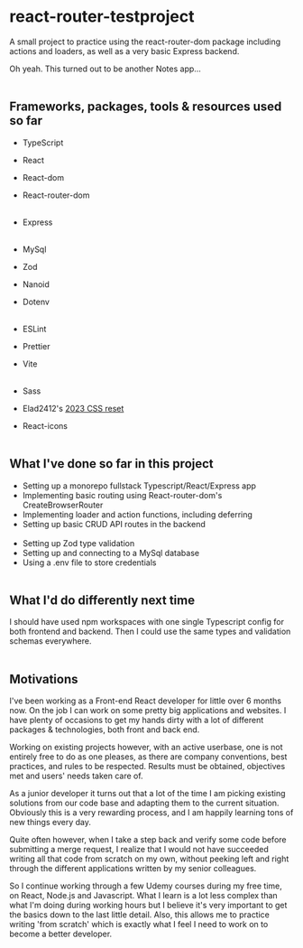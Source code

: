 # react-router-testproject

A small project to practice using the
react-router-dom package including actions and
loaders, as well as a very basic Express backend.

Oh yeah. This turned out to be another Notes
app... <br> <br>

## Frameworks, packages, tools & resources used so far

- TypeScript
- React
- React-dom
- React-router-dom <br> <br>

- Express <br> <br>

- MySql
- Zod
- Nanoid
- Dotenv<br> <br>

- ESLint
- Prettier
- Vite <br> <br>

- Sass
- Elad2412's
  [2023 CSS reset](https://elad2412.github.io/the-new-css-reset/)
- React-icons <br> <br>

## What I've done so far in this project

- Setting up a monorepo fullstack
  Typescript/React/Express app
- Implementing basic routing using
  React-router-dom's CreateBrowserRouter
- Implementing loader and action functions,
  including deferring
- Setting up basic CRUD API routes in the backend
  <br> <br>
- Setting up Zod type validation
- Setting up and connecting to a MySql database
- Using a .env file to store credentials <br> <br>

## What I'd do differently next time

I should have used npm workspaces with one single
Typescript config for both frontend and backend.
Then I could use the same types and validation
schemas everywhere. <br> <br>

## Motivations

I've been working as a Front-end React developer
for little over 6 months now. On the job I can
work on some pretty big applications and websites.
I have plenty of occasions to get my hands dirty
with a lot of different packages & technologies,
both front and back end.

Working on existing projects however, with an
active userbase, one is not entirely free to do as
one pleases, as there are company conventions,
best practices, and rules to be respected. Results
must be obtained, objectives met and users' needs
taken care of.

As a junior developer it turns out that a lot of
the time I am picking existing solutions from our
code base and adapting them to the current
situation. Obviously this is a very rewarding
process, and I am happily learning tons of new
things every day.

Quite often however, when I take a step back and
verify some code before submitting a merge
request, I realize that I would not have succeeded
writing all that code from scratch on my own,
without peeking left and right through the
different applications written by my senior
colleagues.

So I continue working through a few Udemy courses
during my free time, on React, Node.js and
Javascript. What I learn is a lot less complex
than what I'm doing during working hours but I
believe it's very important to get the basics down
to the last little detail. Also, this allows me to
practice writing 'from scratch' which is exactly
what I feel I need to work on to become a better
developer.
